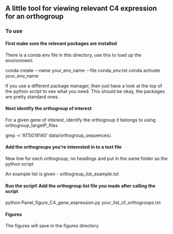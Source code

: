 ## A little tool for viewing relevant C4 expression for an orthogroup

### To use ###

#### First make sure the relevant packages are installed ####

There is a conda env file in this directory, use this to load up the environment:

  conda create --name your_env_name --file conda_env.txt
  conda activate your_env_name

If you use a different package manager, then just have a look at the top of the python script to see what you need. This should be okay, the packages are pretty standard ones.

#### Next identify the orthogroup of interest ####

For a given gene of interest, identify the orthogroup it belongs to using orthogroup_targetP_files

  grep -r 'AT5G19140' data/orthogroup_sequences/.

#### Add the orthogroups you're interested in to a text file ####

New line for each orthogroup, no headings and put in the same folder as the python script

An example list is given - orthogroup_list_example.txt

#### Run the script! Add the orthogroup list file you made after calling the script ####

  python Panel_figure_C4_gene_expression.py your_list_of_orthogroups.txt

#### Figures ####

The figures will save in the figures directory

